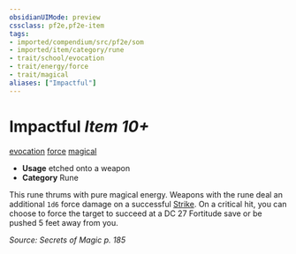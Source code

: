 ```yaml
---
obsidianUIMode: preview
cssclass: pf2e,pf2e-item
tags:
- imported/compendium/src/pf2e/som
- imported/item/category/rune
- trait/school/evocation
- trait/energy/force
- trait/magical
aliases: ["Impactful"]
---
```

# Impactful *Item 10+*  
[evocation](evocation.md)  [force](force.md)  [magical](magical.md)  

- **Usage** etched onto a weapon
- **Category** Rune

This rune thrums with pure magical energy. Weapons with the rune deal an additional `1d6` force damage on a successful [Strike](strike.md). On a critical hit, you can choose to force the target to succeed at a DC 27 Fortitude save or be pushed 5 feet away from you.

*Source: Secrets of Magic p. 185*